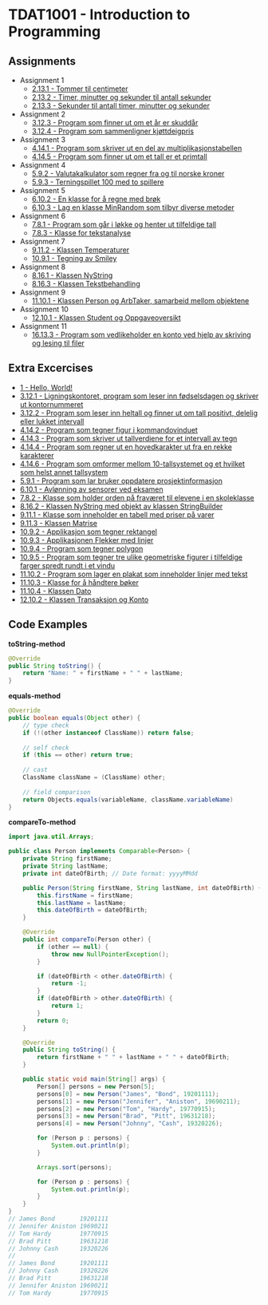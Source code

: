 # TDAT1001 - Introduction to Programming

## Assignments
- Assignment 1
  - [2.13.1 - Tommer til centimeter](2.13.1%20-%20Tommer%20til%20centimeter)
  - [2.13.2 - Timer, minutter og sekunder til antall sekunder](2.13.2%20-%20Timer%2C%20minutter%20og%20sekunder%20til%20antall%20sekunder)
  - [2.13.3 - Sekunder til antall timer, minutter og sekunder](2.13.3%20-%20Sekunder%20til%20antall%20timer%2C%20minutter%20og%20sekunder)
- Assignment 2
  - [3.12.3 - Program som finner ut om et år er skuddår](3.12.3%20-%20Program%20som%20finner%20ut%20om%20et%20år%20er%20skuddår)
  - [3.12.4 - Program som sammenligner kjøttdeigpris](3.12.4%20-%20Program%20som%20sammenligner%20kjøttdeigpris)
- Assignment 3
  - [4.14.1 - Program som skriver ut en del av multiplikasjonstabellen](4.14.1%20-%20Program%20som%20skriver%20ut%20en%20del%20av%20multiplikasjonstabellen)
  - [4.14.5 - Program som finner ut om et tall er et primtall](4.14.5%20-%20Program%20som%20finner%20ut%20om%20et%20tall%20er%20et%20primtall)
- Assignment 4
  - [5.9.2 - Valutakalkulator som regner fra og til norske kroner](5.9.2%20-%20Valutakalkulator%20som%20regner%20fra%20og%20til%20norske%20kroner)
  - [5.9.3 - Terningspillet 100 med to spillere](5.9.3%20-%20Terningspillet%20100%20med%20to%20spillere)
- Assignment 5
  - [6.10.2 - En klasse for å regne med brøk](6.10.2%20-%20En%20klasse%20for%20å%20regne%20med%20brøk)
  - [6.10.3 - Lag en klasse MinRandom som tilbyr diverse metoder](6.10.3%20-%20Lag%20en%20klasse%20MinRandom%20som%20tilbyr%20diverse%20metoder)
- Assignment 6
  - [7.8.1 - Program som går i løkke og henter ut tilfeldige tall](7.8.1%20-%20Program%20som%20går%20i%20løkke%20og%20henter%20ut%20tilfeldige%20tall)
  - [7.8.3 - Klasse for tekstanalyse](7.8.3%20-%20Klasse%20for%20tekstanalyse)
- Assignment 7
  - [9.11.2 - Klassen Temperaturer](9.11.2%20-%20Klassen%20Temperaturer)
  - [10.9.1 - Tegning av Smiley](10.9.1%20-%20Tegning%20av%20Smiley)
- Assignment 8
  - [8.16.1 - Klassen NyString](8.16.1%20-%20Klassen%20NyString)
  - [8.16.3 - Klassen Tekstbehandling](8.16.3%20-%20Klassen%20Tekstbehandling)
- Assignment 9
  - [11.10.1 - Klassen Person og ArbTaker, samarbeid mellom objektene](11.10.1%20-%20Klassen%20Person%20og%20ArbTaker%2C%20samarbeid%20mellom%20objektene)
- Assignment 10
  - [12.10.1 - Klassen Student og Oppgaveoversikt](12.10.1%20-%20Klassen%20Student%20og%20Oppgaveoversikt)
- Assignment 11
  - [16.13.3 - Program som vedlikeholder en konto ved hjelp av skriving og lesing til filer](16.13.3%20-%20Program%20som%20vedlikeholder%20en%20konto%20ved%20hjelp%20av%20skriving%20og%20lesing%20til%20filer)

## Extra Excercises
- [1 - Hello, World!](1%20-%20Hello%2C%20World!)
- [3.12.1 - Ligningskontoret, program som leser inn fødselsdagen og skriver ut kontornummeret](3.12.1%20-%20Ligningskontoret%2C%20program%20som%20leser%20inn%20fødselsdagen%20og%20skriver%20ut%20kontornummeret)
- [3.12.2 - Program som leser inn heltall og finner ut om tall positivt, delelig eller lukket intervall](3.12.2%20-%20Program%20som%20leser%20inn%20heltall%20og%20finner%20ut%20om%20tall%20positivt%2C%20delelig%20eller%20lukket%20intervall)
- [4.14.2 - Program som tegner figur i kommandovinduet](4.14.2%20-%20Program%20som%20tegner%20figur%20i%20kommandovinduet)
- [4.14.3 - Program som skriver ut tallverdiene for et intervall av tegn](4.14.3%20-%20Program%20som%20skriver%20ut%20tallverdiene%20for%20et%20intervall%20av%20tegn)
- [4.14.4 - Program som regner ut en hovedkarakter ut fra en rekke karakterer](4.14.4%20-%20Program%20som%20regner%20ut%20en%20hovedkarakter%20ut%20fra%20en%20rekke%20karakterer)
- [4.14.6 - Program som omformer mellom 10-tallsystemet og et hvilket som helst annet tallsystem](4.14.6%20-%20Program%20som%20omformer%20mellom%2010-tallsystemet%20og%20et%20hvilket%20som%20helst%20annet%20tallsystem)
- [5.9.1 - Program som lar bruker oppdatere prosjektinformasjon](5.9.1%20-%20Program%20som%20lar%20bruker%20oppdatere%20prosjektinformasjon)
- [6.10.1 - Avlønning av sensorer ved eksamen](6.10.1%20-%20Avlønning%20av%20sensorer%20ved%20eksamen)
- [7.8.2 - Klasse som holder orden på fraværet til elevene i en skoleklasse](7.8.2%20-%20Klasse%20som%20holder%20orden%20på%20fraværet%20til%20elevene%20i%20en%20skoleklasse)
- [8.16.2 - Klassen NyString med objekt av klassen StringBuilder](8.16.2%20-%20Klassen%20NyString%20med%20objekt%20av%20klassen%20StringBuilder)
- [9.11.1 - Klasse som inneholder en tabell med priser på varer](9.11.1%20-%20Klasse%20som%20inneholder%20en%20tabell%20med%20priser%20på%20varer)
- [9.11.3 - Klassen Matrise](9.11.3%20-%20Klassen%20Matrise)
- [10.9.2 - Applikasjon som tegner rektangel](10.9.2%20-%20Applikasjon%20som%20tegner%20rektangel)
- [10.9.3 - Applikasjonen Flekker med linjer](10.9.3%20-%20Applikasjonen%20Flekker%20med%20linjer)
- [10.9.4 - Program som tegner polygon](10.9.4%20-%20Program%20som%20tegner%20polygon)
- [10.9.5 - Program som tegner tre ulike geometriske figurer i tilfeldige farger spredt rundt i et vindu](10.9.5%20-%20Program%20som%20tegner%20tre%20ulike%20geometriske%20figurer%20i%20tilfeldige%20farger%20spredt%20rundt%20i%20et%20vindu)
- [11.10.2 - Program som lager en plakat som inneholder linjer med tekst](11.10.2%20-%20Program%20som%20lager%20en%20plakat%20som%20inneholder%20linjer%20med%20tekst)
- [11.10.3 - Klasse for å håndtere bøker](11.10.3%20-%20Klasse%20for%20å%20håndtere%20bøker)
- [11.10.4 - Klassen Dato](11.10.4%20-%20Klassen%20Dato)
- [12.10.2 - Klassen Transaksjon og Konto](12.10.2%20-%20Klassen%20Transaksjon%20og%20Konto)


## Code Examples
**toString-method**
```java
@Override
public String toString() {
    return "Name: " + firstName + " " + lastName;
}
```

**equals-method**
```java
@Override
public boolean equals(Object other) {
    // type check
    if (!(other instanceof ClassName)) return false;
    
    // self check
    if (this == other) return true;
    
    // cast
    ClassName className = (ClassName) other;
    
    // field comparison
    return Objects.equals(variableName, className.variableName)
}
```

**compareTo-method**
```java
import java.util.Arrays;

public class Person implements Comparable<Person> {
    private String firstName;
    private String lastName;
    private int dateOfBirth; // Date format: yyyyMMdd

    public Person(String firstName, String lastName, int dateOfBirth) {
        this.firstName = firstName;
        this.lastName = lastName;
        this.dateOfBirth = dateOfBirth;
    }

    @Override
    public int compareTo(Person other) {
        if (other == null) {
            throw new NullPointerException();
        }

        if (dateOfBirth < other.dateOfBirth) {
            return -1;
        }
        if (dateOfBirth > other.dateOfBirth) {
            return 1;
        }
        return 0;
    }

    @Override
    public String toString() {
        return firstName + " " + lastName + " " + dateOfBirth;
    }

    public static void main(String[] args) {
        Person[] persons = new Person[5];
        persons[0] = new Person("James", "Bond", 19201111);
        persons[1] = new Person("Jennifer", "Aniston", 19690211);
        persons[2] = new Person("Tom", "Hardy", 19770915);
        persons[3] = new Person("Brad", "Pitt", 19631218);
        persons[4] = new Person("Johnny", "Cash", 19320226);

        for (Person p : persons) {
            System.out.println(p);
        }

        Arrays.sort(persons);

        for (Person p : persons) {
            System.out.println(p);
        }
    }
}
// James Bond       19201111
// Jennifer Aniston 19690211
// Tom Hardy        19770915
// Brad Pitt        19631218
// Johnny Cash      19320226
//
// James Bond       19201111
// Johnny Cash      19320226
// Brad Pitt        19631218
// Jennifer Aniston 19690211
// Tom Hardy        19770915
```
